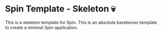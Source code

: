 # Spin Template - Skeleton 💀
This is a skeleton template for Spin. This is an absolute barebones template to create a minimal Spin application.